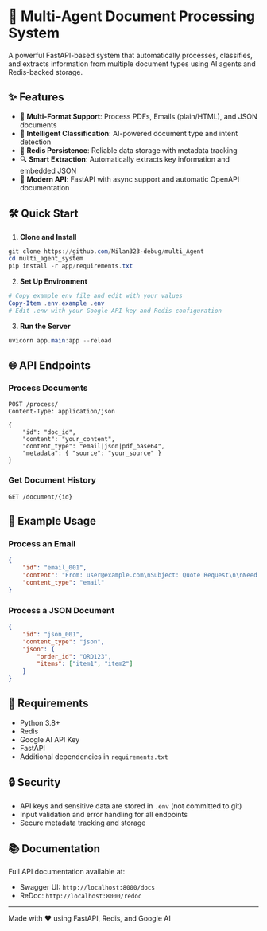 # 🤖 Multi-Agent Document Processing System

A powerful FastAPI-based system that automatically processes, classifies, and extracts information from multiple document types using AI agents and Redis-backed storage.

## ✨ Features

- 📄 **Multi-Format Support**: Process PDFs, Emails (plain/HTML), and JSON documents
- 🧠 **Intelligent Classification**: AI-powered document type and intent detection
- 💾 **Redis Persistence**: Reliable data storage with metadata tracking
- 🔍 **Smart Extraction**: Automatically extracts key information and embedded JSON
- 🚀 **Modern API**: FastAPI with async support and automatic OpenAPI documentation

## 🛠️ Quick Start

1. **Clone and Install**
```powershell
git clone https://github.com/Milan323-debug/multi_Agent
cd multi_agent_system
pip install -r app/requirements.txt
```

2. **Set Up Environment**
```powershell
# Copy example env file and edit with your values
Copy-Item .env.example .env
# Edit .env with your Google API key and Redis configuration
```

3. **Run the Server**
```powershell
uvicorn app.main:app --reload
```

## 🌐 API Endpoints

### Process Documents
```http
POST /process/
Content-Type: application/json

{
    "id": "doc_id",
    "content": "your_content",
    "content_type": "email|json|pdf_base64",
    "metadata": { "source": "your_source" }
}
```

### Get Document History
```http
GET /document/{id}
```

## 📝 Example Usage

### Process an Email
```json
{
    "id": "email_001",
    "content": "From: user@example.com\nSubject: Quote Request\n\nNeed pricing for 10 units.",
    "content_type": "email"
}
```

### Process a JSON Document
```json
{
    "id": "json_001",
    "content_type": "json",
    "json": {
        "order_id": "ORD123",
        "items": ["item1", "item2"]
    }
}
```

## 🔧 Requirements

- Python 3.8+
- Redis
- Google AI API Key
- FastAPI
- Additional dependencies in `requirements.txt`

## 🔒 Security

- API keys and sensitive data are stored in `.env` (not committed to git)
- Input validation and error handling for all endpoints
- Secure metadata tracking and storage

## 📚 Documentation

Full API documentation available at:
- Swagger UI: `http://localhost:8000/docs`
- ReDoc: `http://localhost:8000/redoc`

---
Made with ❤️ using FastAPI, Redis, and Google AI
